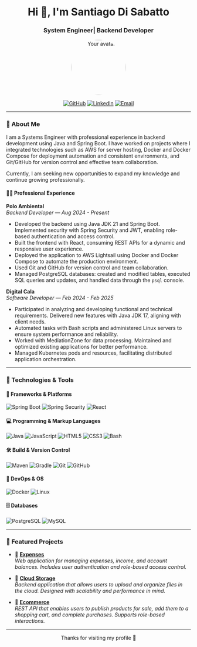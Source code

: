 <h1 align="center">Hi 👋, I'm Santiago Di Sabatto</h1>
<h3 align="center"> System Engineer| Backend Developer</h3>

<p align="center">
  <img src="https://avatars.githubusercontent.com/u/00000000?v=4" alt="Your avatar" width="150" style="border-radius: 50%;">
</p>

<p align="center">
  <a href="https://github.com/yourusername"><img alt="GitHub" src="https://img.shields.io/badge/GitHub-181717?style=for-the-badge&logo=github&logoColor=white" /></a>
  <a href="https://linkedin.com/in/yourusername"><img alt="LinkedIn" src="https://img.shields.io/badge/LinkedIn-0A66C2?style=for-the-badge&logo=linkedin&logoColor=white" /></a>
  <a href="mailto:youremail@example.com"><img alt="Email" src="https://img.shields.io/badge/Email-D14836?style=for-the-badge&logo=gmail&logoColor=white" /></a>
</p>

---

### 🧠 About Me

I am a Systems Engineer with professional experience in backend development using Java and Spring Boot. I have worked on projects where I integrated technologies such as AWS for server hosting, Docker and Docker Compose for deployment automation and consistent environments, and Git/GitHub for version control and effective team collaboration.

Currently, I am seeking new opportunities to expand my knowledge and continue growing professionally.

#### 👨‍💻 Professional Experience

**Polo Ambiental**  
_Backend Developer — Aug 2024 - Present_  
- Developed the backend using Java JDK 21 and Spring Boot. Implemented security with Spring Security and JWT, enabling role-based authentication and access control.  
- Built the frontend with React, consuming REST APIs for a dynamic and responsive user experience.  
- Deployed the application to AWS Lightsail using Docker and Docker Compose to automate the production environment.  
- Used Git and GitHub for version control and team collaboration.  
- Managed PostgreSQL databases: created and modified tables, executed SQL queries and updates, and handled data through the `psql` console.

**Digital Cala**  
_Software Developer — Feb 2024 - Feb 2025_  
- Participated in analyzing and developing functional and technical requirements. Delivered new features with Java JDK 17, aligning with client needs.  
- Automated tasks with Bash scripts and administered Linux servers to ensure system performance and reliability.  
- Worked with MediationZone for data processing. Maintained and optimized existing applications for better performance.  
- Managed Kubernetes pods and resources, facilitating distributed application orchestration.

---

### 🚀 Technologies & Tools

#### 🧰 Frameworks & Platforms
![Spring Boot](https://img.shields.io/badge/Spring_Boot-6DB33F?style=flat&logo=spring-boot)
![Spring Security](https://img.shields.io/badge/Spring_Security-6DB33F?style=flat&logo=spring-security&logoColor=white)
![React](https://img.shields.io/badge/React-20232A?style=flat&logo=react&logoColor=61DAFB)

#### 💻 Programming & Markup Languages
![Java](https://img.shields.io/badge/Java-ED8B00?style=flat&logo=java&logoColor=white)
![JavaScript](https://img.shields.io/badge/JavaScript-F7DF1E?style=flat&logo=javascript&logoColor=black)
![HTML5](https://img.shields.io/badge/HTML5-E34F26?style=flat&logo=html5&logoColor=white)
![CSS3](https://img.shields.io/badge/CSS3-1572B6?style=flat&logo=css3)
![Bash](https://img.shields.io/badge/Bash-121011?style=flat&logo=gnu-bash&logoColor=white)

#### 🛠️ Build & Version Control
![Maven](https://img.shields.io/badge/Maven-C71A36?style=flat&logo=apache-maven&logoColor=white)
![Gradle](https://img.shields.io/badge/Gradle-02303A?style=flat&logo=gradle)
![Git](https://img.shields.io/badge/Git-F05032?style=flat&logo=git&logoColor=white)
![GitHub](https://img.shields.io/badge/GitHub-181717?style=flat&logo=github)

#### 🐳 DevOps & OS
![Docker](https://img.shields.io/badge/Docker-2496ED?style=flat&logo=docker&logoColor=white)
![Linux](https://img.shields.io/badge/Linux-FCC624?style=flat&logo=linux&logoColor=black)

#### 🗄️ Databases
![PostgreSQL](https://img.shields.io/badge/PostgreSQL-336791?style=flat&logo=postgresql&logoColor=white)
![MySQL](https://img.shields.io/badge/MySQL-4479A1?style=flat&logo=mysql&logoColor=white)

---

### 📌 Featured Projects

- 🔗 [**Expenses**](https://github.com/disa-02/expenses)  
  _Web application for managing expenses, income, and account balances. Includes user authentication and role-based access control._

- 🔗 [**Cloud Storage**](https://github.com/disa-02/cloudStorage)  
  _Backend application that allows users to upload and organize files in the cloud. Designed with scalability and performance in mind._

- 🔗 [**Ecommerce**](https://github.com/disa-02/ecommerce)  
  _REST API that enables users to publish products for sale, add them to a shopping cart, and complete purchases. Supports role-based interactions._

---

<p align="center">Thanks for visiting my profile 🚀</p>
